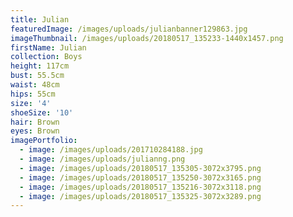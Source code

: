 ```yaml
---
title: Julian
featuredImage: /images/uploads/julianbanner129863.jpg
imageThumbnail: /images/uploads/20180517_135233-1440x1457.png
firstName: Julian
collection: Boys
height: 117cm
bust: 55.5cm
waist: 48cm
hips: 55cm
size: '4'
shoeSize: '10'
hair: Brown
eyes: Brown
imagePortfolio:
  - image: /images/uploads/201710284188.jpg
  - image: /images/uploads/julianng.png
  - image: /images/uploads/20180517_135305-3072x3795.png
  - image: /images/uploads/20180517_135250-3072x3165.png
  - image: /images/uploads/20180517_135216-3072x3118.png
  - image: /images/uploads/20180517_135325-3072x3289.png
---
```


